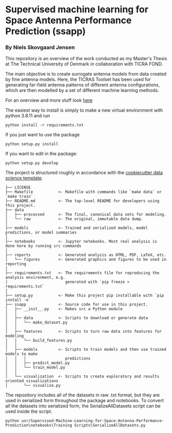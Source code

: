# Supervised machine learning for Space Antenna Performance Prediction (ssapp)
### By Niels Skovgaard Jensen
This repository is an overview of the work conducted as my Master's Thesis at The Technical University of Denmark in collaboration with TICRA FOND. 

The main objective is to create surrogate antenna models from data created by fine antenna models. Here, the TICRAS Toolset has been used for generating far-field antenna patterns of different antenna configurations, which are then modelled by a set of different machine learning methods.

For an overview and more stuff look [here](https://skoogydan.github.io/Supervised-Machine-Learning-for-Space-Antenna-Performance-Prediction/)

The easiest way to install is simply to make a new virtual environment with python 3.8.11 and run

```
python install -r requirements.txt
```

If you just want to use the package
```
python setup.py install
```
If you want to edit in the package:
```
python setup.py develop
```


The project is structured roughly in accordance with the [cookiecutter data science template](https://drivendata.github.io/cookiecutter-data-science/).
```
├── LICENSE
├── Makefile           <- Makefile with commands like `make data` or `make train`
├── README.md          <- The top-level README for developers using this project.
├── data
│   ├── processed      <- The final, canonical data sets for modeling.
│   └── raw            <- The original, immutable data dump.
│
├── models             <- Trained and serialized models, model predictions, or model summaries
│
├── notebooks          <- Jupyter notebooks. Most real analysis is done here by running src commands
│
├── reports            <- Generated analysis as HTML, PDF, LaTeX, etc.
│   └── figures        <- Generated graphics and figures to be used in reporting
│
├── requirements.txt   <- The requirements file for reproducing the analysis environment, e.g.
│                         generated with `pip freeze > requirements.txt`
│
├── setup.py           <- Make this project pip installable with `pip install -e`
├── ssapp              <- Source code for use in this project.
│   ├── __init__.py    <- Makes src a Python module
│   │
│   ├── data           <- Scripts to download or generate data
│   │   └── make_dataset.py
│   │
│   ├── features       <- Scripts to turn raw data into features for modeling
│   │   └── build_features.py
│   │
│   ├── models         <- Scripts to train models and then use trained models to make
│   │   │                 predictions
│   │   ├── predict_model.py
│   │   └── train_model.py
│   │
│   └── visualization  <- Scripts to create exploratory and results oriented visualizations
│       └── visualize.py
```


The repository includes all of the datasets in raw .txt format, but they are used in serialized form throughout the package and notebooks. To convert all the datasets into serialized form, the SerializeAllDatasets script can be used inside the script.
```
python usr/Supervised-Machine-Learning-for-Space-Antenna-Performance-Prediction\notebooks\Training Scripts\SerializeAllDatasets.py
```
